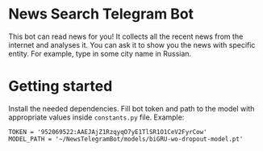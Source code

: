# News Search Telegram Bot
This bot can read news for you! It collects all the recent news from the internet and analyses it. You can ask it to show you the news with specific entity. For example, type in some city name in Russian.
# Getting started
Install the needed dependencies. Fill bot token and path to the model with appropriate values inside  `constants.py` file. Example:
```
TOKEN = '952069522:AAEJAjZ1RzqyqO7yE1TlSR1O1CeV2FyrCow'  
MODEL_PATH = '~/NewsTelegramBot/models/biGRU-wo-dropout-model.pt' 
```
